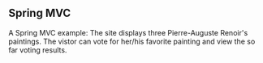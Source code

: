 ## Spring MVC
A Spring MVC example:
The site displays three Pierre-Auguste Renoir's paintings. The vistor can vote for her/his favorite painting and view the so far voting results.
